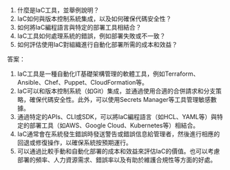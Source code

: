 1. 什麼是IaC工具，並舉例說明？
2. IaC如何與版本控制系統集成，以及如何確保代碼安全性？
3. 如何將IaC編程語言與特定的部署工具相結合？
4. IaC工具如何處理系統的錯誤，例如部署失敗或不一致？
5. 如何評估使用IaC對組織進行自動化部署所需的成本和效益？

答案：
1. IaC工具是一種自動化IT基礎架構管理的軟體工具，例如Terraform、Ansible、Chef、Puppet、CloudFormation等。
2. IaC可以和版本控制系統（如Git）集成，並通過使用合適的合併請求和分支策略，確保代碼安全性。此外，可以使用Secrets Manager等工具管理敏感數據。
3. 通過特定的APIs、CLI或SDK，可以將IaC編程語言（如HCL、YAML等）與特定的部署工具（如AWS、Google Cloud、Kubernetes等）相結合。
4. IaC通常會在系統發生錯誤時發送警告或錯誤信息給管理者，然後進行相應的回退或修復操作，以確保系統按預期運行。
5. 可以通過比較手動和自動化部署的成本和效益來評估IaC的價值。也可以考慮部署的頻率、人力資源需求、錯誤率以及有助於維護合規性等方面的好處。